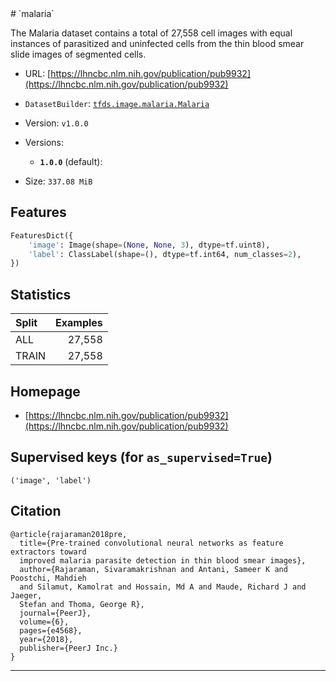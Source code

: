 <div itemscope itemtype="http://schema.org/Dataset">
  <div itemscope itemprop="includedInDataCatalog" itemtype="http://schema.org/DataCatalog">
    <meta itemprop="name" content="TensorFlow Datasets" />
  </div>
  <meta itemprop="name" content="malaria" />
  <meta itemprop="description" content="The Malaria dataset contains a total of 27,558 cell images&#10;with equal instances of parasitized and uninfected cells from the thin blood &#10;smear slide images of segmented cells.&#10;&#10;To use this dataset:&#10;&#10;```python&#10;import tensorflow_datasets as tfds&#10;&#10;ds = tfds.load(&#x27;malaria&#x27;, split=&#x27;train&#x27;)&#10;for ex in ds.take(4):&#10;  print(ex)&#10;```&#10;&#10;See [the guide](https://www.tensorflow.org/datasets/overview) for more&#10;informations on [tensorflow_datasets](https://www.tensorflow.org/datasets).&#10;&#10;" />
  <meta itemprop="url" content="https://www.tensorflow.org/datasets/catalog/malaria" />
  <meta itemprop="sameAs" content="https://lhncbc.nlm.nih.gov/publication/pub9932" />
  <meta itemprop="citation" content="@article{rajaraman2018pre,&#10;  title={Pre-trained convolutional neural networks as feature extractors toward &#10;  improved malaria parasite detection in thin blood smear images},&#10;  author={Rajaraman, Sivaramakrishnan and Antani, Sameer K and Poostchi, Mahdieh&#10;  and Silamut, Kamolrat and Hossain, Md A and Maude, Richard J and Jaeger, &#10;  Stefan and Thoma, George R},&#10;  journal={PeerJ},&#10;  volume={6},&#10;  pages={e4568},&#10;  year={2018},&#10;  publisher={PeerJ Inc.}&#10;}&#10;" />
</div>
# `malaria`

The Malaria dataset contains a total of 27,558 cell images with equal instances
of parasitized and uninfected cells from the thin blood smear slide images of
segmented cells.

*   URL:
    [https://lhncbc.nlm.nih.gov/publication/pub9932](https://lhncbc.nlm.nih.gov/publication/pub9932)
*   `DatasetBuilder`:
    [`tfds.image.malaria.Malaria`](https://github.com/tensorflow/datasets/tree/master/tensorflow_datasets/image/malaria.py)
*   Version: `v1.0.0`
*   Versions:

    *   **`1.0.0`** (default):

*   Size: `337.08 MiB`

## Features
```python
FeaturesDict({
    'image': Image(shape=(None, None, 3), dtype=tf.uint8),
    'label': ClassLabel(shape=(), dtype=tf.int64, num_classes=2),
})
```

## Statistics

Split | Examples
:---- | -------:
ALL   | 27,558
TRAIN | 27,558

## Homepage

*   [https://lhncbc.nlm.nih.gov/publication/pub9932](https://lhncbc.nlm.nih.gov/publication/pub9932)

## Supervised keys (for `as_supervised=True`)
`('image', 'label')`

## Citation

```
@article{rajaraman2018pre,
  title={Pre-trained convolutional neural networks as feature extractors toward
  improved malaria parasite detection in thin blood smear images},
  author={Rajaraman, Sivaramakrishnan and Antani, Sameer K and Poostchi, Mahdieh
  and Silamut, Kamolrat and Hossain, Md A and Maude, Richard J and Jaeger,
  Stefan and Thoma, George R},
  journal={PeerJ},
  volume={6},
  pages={e4568},
  year={2018},
  publisher={PeerJ Inc.}
}
```

--------------------------------------------------------------------------------
